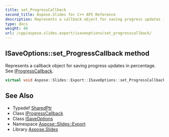 ```yaml
---
title: set_ProgressCallback
second_title: Aspose.Slides for C++ API Reference
description: Represents a callback object for saving progress updates in percentage. See IProgressCallback.
type: docs
weight: 40
url: /cpp/aspose.slides.export/isaveoptions/set_progresscallback/
---
```

## ISaveOptions::set_ProgressCallback method


Represents a callback object for saving progress updates in percentage. See [IProgressCallback](../../../aspose.slides/iprogresscallback/).

```cpp
virtual void Aspose::Slides::Export::ISaveOptions::set_ProgressCallback(System::SharedPtr<IProgressCallback> value)=0
```

## See Also

* Typedef [SharedPtr](../../../system/sharedptr/)
* Class [IProgressCallback](../../../aspose.slides/iprogresscallback/)
* Class [ISaveOptions](../)
* Namespace [Aspose::Slides::Export](../../)
* Library [Aspose.Slides](../../../)
